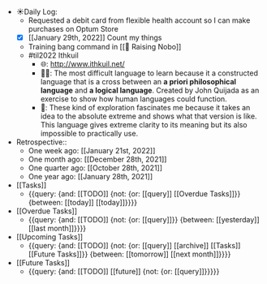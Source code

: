 - ☀️Daily Log:
    - Requested a debit card from flexible health account so I can make purchases on Optum Store
    - [x] [[January 29th, 2022]] Count my things
    - Training bang command in [[🦴 Raising Nobo]]
    - #til2022 Ithkuil
        - 🌐: http://www.ithkuil.net/
        - 💁‍♂️: The most difficult language to learn because it a constructed language that is a cross between an __a priori philosophical language__ and __a logical language__. Created by John Quijada as an exercise to show how human languages could function.
        - 🤔: These kind of exploration fascinates me because it takes an idea to the absolute extreme and shows what that version is like. This language gives extreme clarity to its meaning but its also impossible to practically use.
- Retrospective::
    - One week ago: [[January 21st, 2022]]
    - One month ago: [[December 28th, 2021]]
    - One quarter ago: [[October 28th, 2021]]
    - One year ago: [[January 28th, 2021]]
- [[Tasks]]
    - {{query: {and: [[TODO]] {not: {or: [[query]] [[Overdue Tasks]]}} {between: [[today]] [[today]]}}}}
- [[Overdue Tasks]]
    - {{query: {and: [[TODO]] {not: {or: [[query]]}} {between: [[yesterday]] [[last month]]}}}}
- [[Upcoming Tasks]]
    - {{query: {and: [[TODO]] {not: {or: [[query]] [[archive]] [[Tasks]] [[Future Tasks]]}} {between: [[tomorrow]] [[next month]]}}}}
- [[Future Tasks]]
    - {{query: {and: [[TODO]] [[future]] {not: {or: [[query]]}}}}}
